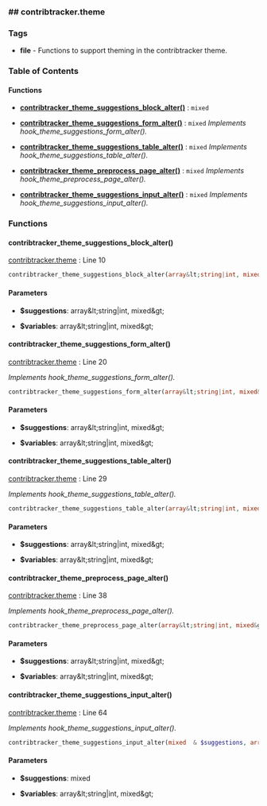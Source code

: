 



### ## contribtracker.theme







### Tags

- **file**
            - Functions to support theming in the contribtracker theme.

  





### Table of Contents











#### Functions

- **[contribtracker_theme_suggestions_block_alter()](../namespaces/default.md#function_contribtracker_theme_suggestions_block_alter)**
           : `mixed`


- **[contribtracker_theme_suggestions_form_alter()](../namespaces/default.md#function_contribtracker_theme_suggestions_form_alter)**
           : `mixed`
*Implements hook_theme_suggestions_form_alter().*


- **[contribtracker_theme_suggestions_table_alter()](../namespaces/default.md#function_contribtracker_theme_suggestions_table_alter)**
           : `mixed`
*Implements hook_theme_suggestions_table_alter().*


- **[contribtracker_theme_preprocess_page_alter()](../namespaces/default.md#function_contribtracker_theme_preprocess_page_alter)**
           : `mixed`
*Implements hook_theme_preprocess_page_alter().*


- **[contribtracker_theme_suggestions_input_alter()](../namespaces/default.md#function_contribtracker_theme_suggestions_input_alter)**
           : `mixed`
*Implements hook_theme_suggestions_input_alter().*







### Functions

#### contribtracker_theme_suggestions_block_alter()


[contribtracker.theme](../files/web-themes-custom-contribtracker-contribtracker.md) : Line 10



```php
contribtracker_theme_suggestions_block_alter(array&lt;string|int, mixed&gt;  & $suggestions, array&lt;string|int, mixed&gt;  $variables) :mixed
```


#### Parameters

- **$suggestions**: array&amp;lt;string|int, mixed&amp;gt;
    
- **$variables**: array&amp;lt;string|int, mixed&amp;gt;
    







#### contribtracker_theme_suggestions_form_alter()


[contribtracker.theme](../files/web-themes-custom-contribtracker-contribtracker.md) : Line 20

*Implements hook_theme_suggestions_form_alter().*


```php
contribtracker_theme_suggestions_form_alter(array&lt;string|int, mixed&gt;  & $suggestions, array&lt;string|int, mixed&gt;  $variables) :mixed
```


#### Parameters

- **$suggestions**: array&amp;lt;string|int, mixed&amp;gt;
    
- **$variables**: array&amp;lt;string|int, mixed&amp;gt;
    







#### contribtracker_theme_suggestions_table_alter()


[contribtracker.theme](../files/web-themes-custom-contribtracker-contribtracker.md) : Line 29

*Implements hook_theme_suggestions_table_alter().*


```php
contribtracker_theme_suggestions_table_alter(array&lt;string|int, mixed&gt;  & $suggestions, array&lt;string|int, mixed&gt;  $variables) :mixed
```


#### Parameters

- **$suggestions**: array&amp;lt;string|int, mixed&amp;gt;
    
- **$variables**: array&amp;lt;string|int, mixed&amp;gt;
    







#### contribtracker_theme_preprocess_page_alter()


[contribtracker.theme](../files/web-themes-custom-contribtracker-contribtracker.md) : Line 38

*Implements hook_theme_preprocess_page_alter().*


```php
contribtracker_theme_preprocess_page_alter(array&lt;string|int, mixed&gt;  & $suggestions, array&lt;string|int, mixed&gt;  $variables) :mixed
```


#### Parameters

- **$suggestions**: array&amp;lt;string|int, mixed&amp;gt;
    
- **$variables**: array&amp;lt;string|int, mixed&amp;gt;
    







#### contribtracker_theme_suggestions_input_alter()


[contribtracker.theme](../files/web-themes-custom-contribtracker-contribtracker.md) : Line 64

*Implements hook_theme_suggestions_input_alter().*


```php
contribtracker_theme_suggestions_input_alter(mixed  & $suggestions, array&lt;string|int, mixed&gt;  $variables) :mixed
```


#### Parameters

- **$suggestions**: mixed
    
- **$variables**: array&amp;lt;string|int, mixed&amp;gt;
    








